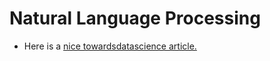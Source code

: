 # Natural Language Processing

* Here is a <a href='https://towardsdatascience.com/text-classification-with-extremely-small-datasets-333d322caee2'>nice towardsdatascience article.</a>

